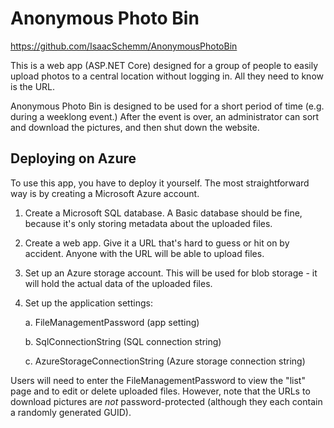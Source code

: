 # Anonymous Photo Bin

https://github.com/IsaacSchemm/AnonymousPhotoBin

This is a web app (ASP.NET Core) designed for a group of people to easily upload photos to a central location without logging in. All they need to know is the URL.

Anonymous Photo Bin is designed to be used for a short period of time (e.g. during a weeklong event.) After the event is over, an administrator can sort and download the pictures, and then shut down the website.

## Deploying on Azure

To use this app, you have to deploy it yourself. The most straightforward way is by creating a Microsoft Azure account.

1. Create a Microsoft SQL database. A Basic database should be fine, because it's only storing metadata about the uploaded files.

2. Create a web app. Give it a URL that's hard to guess or hit on by accident. Anyone with the URL will be able to upload files.

3. Set up an Azure storage account. This will be used for blob storage - it will hold the actual data of the uploaded files.

4. Set up the application settings:

    a. FileManagementPassword (app setting)
	
    b. SqlConnectionString (SQL connection string)
    
    c. AzureStorageConnectionString (Azure storage connection string)

Users will need to enter the FileManagementPassword to view the "list" page and to edit or delete uploaded files. However, note that the URLs to download pictures are *not* password-protected (although they each contain a randomly generated GUID).
